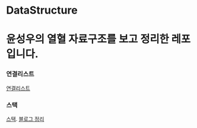 # DataStructure

# 윤성우의 열혈 자료구조를 보고 정리한 레포입니다.

### 연결리스트 
[연결리스트](./C/LinkedList)

### 스택
[스택](./C/Stack). 
[블로그 정리](https://medium.com/@ohsg0226/stack-3957a8ee4003)

